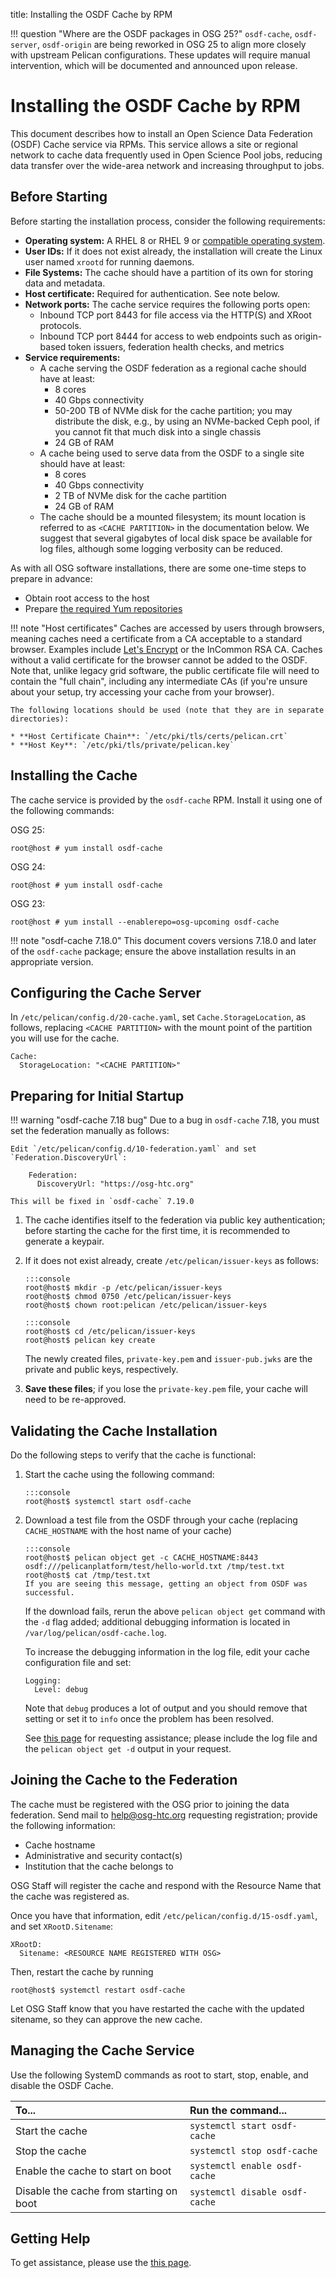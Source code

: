 title: Installing the OSDF Cache by RPM

!!! question "Where are the OSDF packages in OSG 25?"
    `osdf-cache`, `osdf-server`, `osdf-origin` are being reworked in OSG 25 to align more closely with 
    upstream Pelican configurations.  These updates will require manual intervention, which will be 
    documented and announced upon release.


Installing the OSDF Cache by RPM
================================

This document describes how to install an Open Science Data Federation (OSDF) Cache service via RPMs.
This service allows a site or regional network to cache data frequently used in Open Science Pool jobs,
reducing data transfer over the wide-area network and increasing throughput to jobs.


Before Starting
---------------

Before starting the installation process, consider the following requirements:

* __Operating system:__ A RHEL 8 or RHEL 9 or [compatible operating system](../../release/supported_platforms.md).
* __User IDs:__ If it does not exist already, the installation will create the Linux user named `xrootd` for running daemons.
* __File Systems:__ The cache should have a partition of its own for storing data and metadata.
* __Host certificate:__ Required for authentication.  See note below.
* __Network ports:__ The cache service requires the following ports open:
  * Inbound TCP port 8443 for file access via the HTTP(S) and XRoot protocols.
  * Inbound TCP port 8444 for access to web endpoints such as origin-based token issuers, federation health checks, and
    metrics
* __Service requirements:__
    * A cache serving the OSDF federation as a regional cache should have at least:
        * 8 cores
        * 40 Gbps connectivity
        * 50-200 TB of NVMe disk for the cache partition; you may distribute the disk, e.g., by using an NVMe-backed Ceph pool,
            if you cannot fit that much disk into a single chassis
        * 24 GB of RAM
    * A cache being used to serve data from the OSDF to a single site should have at least:
        * 8 cores
        * 40 Gbps connectivity
        * 2 TB of NVMe disk for the cache partition
        * 24 GB of RAM
    * The cache should be a mounted filesystem; its mount location is referred to as `<CACHE PARTITION>` in the documentation below.
  We suggest that several gigabytes of local disk space be available for log files,
  although some logging verbosity can be reduced.

As with all OSG software installations, there are some one-time steps to prepare in advance:

* Obtain root access to the host
* Prepare [the required Yum repositories](../../common/yum.md)


!!! note "Host certificates"
    Caches are accessed by users through browsers, meaning caches need a certificate from a CA acceptable to a standard browser.
    Examples include [Let's Encrypt](../../security/host-certs/lets-encrypt.md) or the InCommon RSA CA.
    Caches without a valid certificate for the browser cannot be added to the OSDF.
    Note that, unlike legacy grid software, the public certificate file will need to contain the "full chain", including any
    intermediate CAs (if you're unsure about your setup, try accessing your cache from your browser).

    The following locations should be used (note that they are in separate directories):

    * **Host Certificate Chain**: `/etc/pki/tls/certs/pelican.crt`
    * **Host Key**: `/etc/pki/tls/private/pelican.key`


Installing the Cache
--------------------

The cache service is provided by the `osdf-cache` RPM.
Install it using one of the following commands:


OSG 25:
```console
root@host # yum install osdf-cache
```

OSG 24:
```console
root@host # yum install osdf-cache
```

OSG 23:
```console
root@host # yum install --enablerepo=osg-upcoming osdf-cache
```

!!! note "osdf-cache 7.18.0"
    This document covers versions 7.18.0 and later of the `osdf-cache` package; ensure the above installation
    results in an appropriate version.

Configuring the Cache Server
----------------------------

In `/etc/pelican/config.d/20-cache.yaml`, set `Cache.StorageLocation`, as follows,
replacing `<CACHE PARTITION>` with the mount point of the partition you will use for the cache.
```
Cache:
  StorageLocation: "<CACHE PARTITION>"
```


Preparing for Initial Startup
-----------------------------

!!! warning "osdf-cache 7.18 bug"
    Due to a bug in `osdf-cache` 7.18, you must set the federation manually as follows:

    Edit `/etc/pelican/config.d/10-federation.yaml` and set `Federation.DiscoveryUrl`:

        Federation:
          DiscoveryUrl: "https://osg-htc.org"

    This will be fixed in `osdf-cache` 7.19.0

1.  The cache identifies itself to the federation via public key authentication;
before starting the cache for the first time, it is recommended to generate a keypair.

1.  If it does not exist already, create `/etc/pelican/issuer-keys` as follows:

        :::console
        root@host$ mkdir -p /etc/pelican/issuer-keys
        root@host$ chmod 0750 /etc/pelican/issuer-keys
        root@host$ chown root:pelican /etc/pelican/issuer-keys

        :::console
        root@host$ cd /etc/pelican/issuer-keys
        root@host$ pelican key create


    The newly created files, `private-key.pem` and `issuer-pub.jwks` are the private and public keys, respectively.

1.  **Save these files**; if you lose the `private-key.pem` file, your cache will need to be re-approved.


Validating the Cache Installation
---------------------------------

Do the following steps to verify that the cache is functional:

1.  Start the cache using the following command:

        :::console
        root@host$ systemctl start osdf-cache

1.  Download a test file from the OSDF through your cache (replacing `CACHE_HOSTNAME` with the host name of your cache)

        :::console
        root@host$ pelican object get -c CACHE_HOSTNAME:8443 osdf:///pelicanplatform/test/hello-world.txt /tmp/test.txt
        root@host$ cat /tmp/test.txt
        If you are seeing this message, getting an object from OSDF was successful.

    If the download fails, rerun the above `pelican object get` command with the `-d` flag added;
    additional debugging information is located in `/var/log/pelican/osdf-cache.log`.

    To increase the debugging information in the log file, edit your cache configuration file and set:
    ```
    Logging:
      Level: debug
    ```
    Note that `debug` produces a lot of output and you should remove that setting or set it to `info`
    once the problem has been resolved.

    See [this page](../../common/help.md) for requesting assistance; please include the log file
    and the `pelican object get -d` output in your request.


Joining the Cache to the Federation
-----------------------------------

The cache must be registered with the OSG prior to joining the data federation.
Send mail to <help@osg-htc.org> requesting registration; provide the following information:

*   Cache hostname
*   Administrative and security contact(s)
*   Institution that the cache belongs to

OSG Staff will register the cache and respond with the Resource Name that the cache was registered as.

Once you have that information, edit `/etc/pelican/config.d/15-osdf.yaml`, and set `XRootD.Sitename`:
```
XRootD:
  Sitename: <RESOURCE NAME REGISTERED WITH OSG>
```

Then, restart the cache by running

```console
root@host$ systemctl restart osdf-cache
```

Let OSG Staff know that you have restarted the cache with the updated sitename,
so they can approve the new cache.


Managing the Cache Service
---------------------------
Use the following SystemD commands as root to start, stop, enable, and disable the OSDF Cache.

| To...                                    | Run the command...                 |
| :--------------------------------------- | :--------------------------------- |
| Start the cache                          | `systemctl start osdf-cache`       |
| Stop the cache                           | `systemctl stop osdf-cache`        |
| Enable the cache to start on boot        | `systemctl enable osdf-cache`      |
| Disable the cache from starting on boot  | `systemctl disable osdf-cache`     |


Getting Help
------------
To get assistance, please use the [this page](../../common/help.md).
